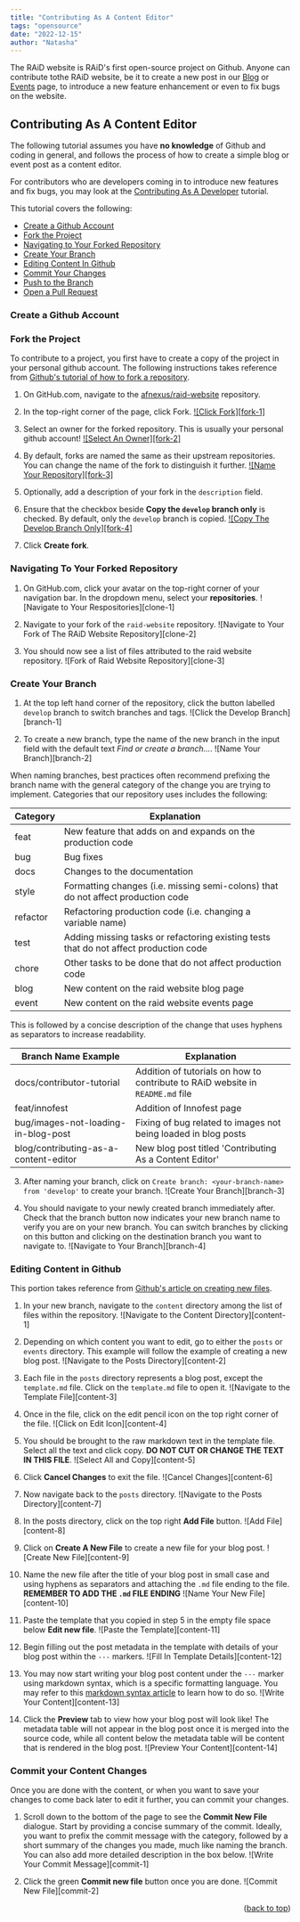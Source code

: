 ```yaml
---
title: "Contributing As A Content Editor"
tags: "opensource"
date: "2022-12-15"
author: "Natasha"
---
```


The RAiD website is RAiD's first open-source project on Github. Anyone can contribute tothe RAiD website, be it to create a new post in our [Blog](https://raid.swiftoffice.org/blog) or [Events](https://raid.swiftoffice.org/events) page, to introduce a new feature enhancement or even to fix bugs on the website. 

## Contributing As A Content Editor

The following tutorial assumes you have **no knowledge** of Github and coding in general, and follows the process of how to create a simple blog or event post as a content editor.

For contributors who are developers coming in to introduce new features and fix bugs, you may look at the [Contributing As A Developer](#contributing-as-a-developer) tutorial.

This tutorial covers the following:
- [Create a Github Account](#create-a-github-account)
- [Fork the Project](#fork-the-project)
- [Navigating to Your Forked Repository](#navigating-to-your-forked-repository)
- [Create Your Branch](#create-your-branch)
- [Editing Content In Github](#editing-content-in-github)
- [Commit Your Changes](#commit-your-changes-git-commit--m-add-some-amazingfeature)
- [Push to the Branch](#push-to-the-branch-git-push-origin-featureamazingfeature)
- [Open a Pull Request](#open-a-pull-request)

### Create a Github Account
### Fork the Project

To contribute to a project, you first have to create a copy of the project in your personal github account. The following instructions takes reference from [Github's tutorial of how to fork a repository](https://docs.github.com/en/get-started/quickstart/fork-a-repo).

1. On GitHub.com, navigate to the [afnexus/raid-website](raid-website-repo) repository.

2. In the top-right corner of the page, click Fork.
[![Click Fork][fork-1]](https://github.com/afnexus/raid-website#repository-container-header)

3. Select an owner for the forked repository. This is usually your personal github account!
[![Select An Owner][fork-2]](https://github.com/afnexus/raid-website/fork)

4. By default, forks are named the same as their upstream repositories. You can change the name of the fork to distinguish it further. 
[![Name Your Repository][fork-3]](https://github.com/afnexus/raid-website/fork)

5. Optionally, add a description of your fork in the `description` field.

6. Ensure that the checkbox beside **Copy the `develop` branch only** is checked. By default, only the `develop` branch is copied.
[![Copy The Develop Branch Only][fork-4]](https://github.com/afnexus/raid-website/fork)

7. Click **Create fork**.

### Navigating To Your Forked Repository

1. On GitHub.com, click your avatar on the top-right corner of your navigation bar. In the dropdown menu, select your **repositories**.
![Navigate to Your Respositories][clone-1]

2. Navigate to your fork of the `raid-website` repository.
![Navigate to Your Fork of The RAiD Website Repository][clone-2]

3. You should now see a list of files attributed to the raid website repository.
![Fork of Raid Website Repository][clone-3]



### Create Your Branch

1. At the top left hand corner of the repository, click the button labelled `develop` branch to switch branches and tags.
![Click the Develop Branch][branch-1]

2. To create a new branch, type the name of the new branch in the input field with the default text _Find or create a branch..._. 
![Name Your Branch][branch-2]

When naming branches, best practices often recommend prefixing the branch name with the general category of the change you are trying to implement. Categories that our repository uses includes the following:

| Category | Explanation |
| -------- | ----------- |
| feat | New feature that adds on and expands on the production code |
| bug | Bug fixes |
| docs | Changes to the documentation |
| style | Formatting changes (i.e. missing semi-colons) that do not affect production code |
| refactor | Refactoring production code (i.e. changing a variable name) |
| test | Adding missing tasks or refactoring existing tests that do not affect production code |
| chore | Other tasks to be done that do not affect production code |
| blog | New content on the raid website blog page |
| event | New content on the raid website events page |

This is followed by a concise description of the change that uses hyphens as separators to increase readability.

| Branch Name Example | Explanation |
| ------------------- | ----------- |
| docs/contributor-tutorial | Addition of tutorials on how to contribute to RAiD website in `README.md` file |
| feat/innofest | Addition of Innofest page |
| bug/images-not-loading-in-blog-post | Fixing of bug related to images not being loaded in blog posts |
| blog/contributing-as-a-content-editor | New blog post titled 'Contributing As a Content Editor' |

3. After naming your branch, click on `Create branch: <your-branch-name> from 'develop'` to create your branch.
![Create Your Branch][branch-3]


4. You should navigate to your newly created branch immediately after. Check that the branch button now indicates your new branch name to verify you are on your new branch. You can switch branches by clicking on this button and clicking on the destination branch you want to navigate to.
![Navigate to Your Branch][branch-4]

### Editing Content in Github
This portion takes reference from [Github's article on creating new files](https://docs.github.com/en/repositories/working-with-files/managing-files/creating-new-files).

1. In your new branch, navigate to the `content` directory among the list of files within the repository.
![Navigate to the Content Directory][content-1]

2. Depending on which content you want to edit, go to either the `posts` or `events` directory. This example will follow the example of creating a new blog post.
![Navigate to the Posts Directory][content-2]

3. Each file in the `posts` directory represents a blog post, except the `template.md` file. Click on the `template.md` file to open it.
![Navigate to the Template File][content-3]

4. Once in the file, click on the edit pencil icon on the top right corner of the file.
![Click on Edit Icon][content-4]

5. You should be brought to the raw markdown text in the template file. Select all the text and click copy. **DO NOT CUT OR CHANGE THE TEXT IN THIS FILE**.
![Select All and Copy][content-5]

6. Click **Cancel Changes** to exit the file.
![Cancel Changes][content-6]

7. Now navigate back to the `posts` directory.
![Navigate to the Posts Directory][content-7]

8. In the posts directory, click on the top right **Add File** button.
![Add File][content-8]

9. Click on **Create A New File** to create a new file for your blog post.
![Create New File][content-9]

10. Name the new file after the title of your blog post in small case and using hyphens as separators and attaching the `.md` file ending to the file.
**REMEMBER TO ADD THE `.md` FILE ENDING**
![Name Your New File][content-10]

11. Paste the template that you copied in step 5 in the empty file space below **Edit new file**.
![Paste the Template][content-11]

12. Begin filling out the post metadata in the template with details of your blog post within the `---` markers.
![Fill In Template Details][content-12]

13. You may now start writing your blog post content under the `---` marker using markdown syntax, which is a specific formatting language. You may refer to this [markdown syntax article]([https://www.markdownguide.org/basic-syntax/]) to learn how to do so.
![Write Your Content][content-13]

14. Click the **Preview** tab to view how your blog post will look like! The metadata table will not appear in the blog post once it is merged into the source code, while all content below the metadata table will be content that is rendered in the blog post.
![Preview Your Content][content-14]

### Commit your Content Changes
Once you are done with the content, or when you want to save your changes to come back later to edit it further, you can commit your changes. 

1. Scroll down to the bottom of the page to see the **Commit New File** dialogue. Start by providing a concise summary of the commit. Ideally, you want to prefix the commit message with the category, followed by a short summary of the changes you made, much like naming the branch. You can also add more detailed description in the box below.
![Write Your Commit Message][commit-1]

2. Click the green **Commit new file** button once you are done.
![Commit New File][commit-2]

<p align="right">(<a href="#readme-top">back to top</a>)</p>
